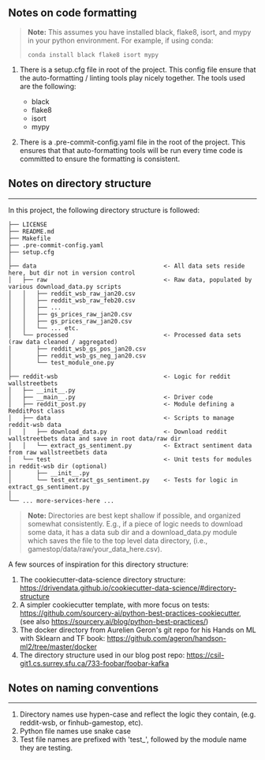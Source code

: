 ## Notes on code formatting

> **Note:** 
> This assumes you have installed black, flake8, isort, and mypy in your python environment.
> For example, if using conda: 
>
> `conda install black flake8 isort mypy`



1. There is a setup.cfg file in root of the project. This config file ensure that
   the auto-formatting / linting tools play nicely together. The tools used are the following:
   - black
   - flake8
   - isort
   - mypy

2. There is a .pre-commit-config.yaml file in the root of the project. This ensures that that
   auto-formatting tools will be run every time code is committed to ensure the formatting is
   consistent.


## Notes on directory structure
------------

In this project, the following directory structure is followed:

```
├── LICENSE
├── README.md
├── Makefile
├── .pre-commit-config.yaml
├── setup.cfg
│
├── data                                    <- All data sets reside here, but dir not in version control
│   ├── raw                                 <- Raw data, populated by various download_data.py scripts
│   │   ├── reddit_wsb_raw_jan20.csv
│   │   ├── reddit_wsb_raw_feb20.csv
│   │   ├── ...
│   │   ├── gs_prices_raw_jan20.csv
│   │   ├── gs_prices_raw_jan20.csv
│   │   └── ... etc.
│   └── processed                           <- Processed data sets (raw data cleaned / aggregated)
│       ├── reddit_wsb_gs_pos_jan20.csv
│       ├── reddit_wsb_gs_neg_jan20.csv
│       └── test_module_one.py
│
├── reddit-wsb                              <- Logic for reddit wallstreetbets
│   ├── __init__.py
│   ├── __main__.py                         <- Driver code
│   ├── reddit_post.py                      <- Module defining a RedditPost class
│   ├── data                                <- Scripts to manage reddit-wsb data
│   │   ├── download_data.py                <- Download reddit wallstreetbets data and save in root data/raw dir
│   │   └── extract_gs_sentiment.py         <- Extract sentiment data from raw wallstreetbets data
│   └── test                                <- Unit tests for modules in reddit-wsb dir (optional)
│       ├── __init__.py
│       └── test_extract_gs_sentiment.py    <- Tests for logic in extract_gs_sentiment.py
│
└── ... more-services-here ...
```

> **Note:** 
Directories are best kept shallow if possible, and organized somewhat consistently.
E.g., if a piece of logic needs to download some data, it has a data sub dir and a download_data.py module which
saves the file to the top level data directory, (i.e., gamestop/data/raw/your_data_here.csv).

A few sources of inspiration for this directory structure:

1. The cookiecutter-data-science directory structure: https://drivendata.github.io/cookiecutter-data-science/#directory-structure
2. A simpler cookiecutter template, with more focus on tests: https://github.com/sourcery-ai/python-best-practices-cookiecutter, (see also https://sourcery.ai/blog/python-best-practices/)
3. The docker directory from Aurelien Geron's git repo for his Hands on ML with Sklearn and TF book: https://github.com/ageron/handson-ml2/tree/master/docker
4. The directory structure used in our blog post repo: https://csil-git1.cs.surrey.sfu.ca/733-foobar/foobar-kafka


## Notes on naming conventions
------------
1. Directory names use hypen-case and reflect the logic they contain, (e.g. reddit-wsb, or finhub-gamestop, etc).
2. Python file names use snake case
3. Test file names are prefixed with 'test_', followed by the module name they are testing.
